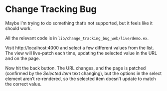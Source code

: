 # Change Tracking Bug

Maybe I’m trying to do something that’s not supported, but it feels like it should work.

All the relevant code is in `lib/change_tracking_bug_web/live/demo.ex`.

Visit http://localhost:4000 and select a few different values from the list.
The view will live-patch each time, updating the selected value in the URL and
on the page.

Now hit the back button. The URL changes, and the page is patched (confirmed by
the _Selected item_ text changing), but the options in the select element
aren’t re-rendered, so the selected item doesn’t update to match the correct
value.
